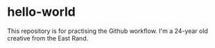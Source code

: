 # hello-world
This repository is for practising the Github workflow.
I'm a 24-year old creative from the East Rand.
